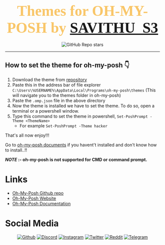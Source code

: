 # <h1 align="center" style="color:#F9C669"><font size="8" face="CaskaydiaCove NF">Themes for OH-MY-POSH by [SAVITHU_S3](https://github.com/savithu-s3)</font></h1>

<p align="center">
<img alt="GitHub Repo stars" src="https://img.shields.io/github/stars/savithu-s3/oh-my-posh_themes?style=social"></p>

---

How to set the theme for oh-my-posh 👇
---

1. Download the theme from [repository](https://github.com/savithu-s3/oh-my-posh_themes)
2. Paste this in the address bar of file explorer  ```C:\Users\%USERNAME%\AppData\Local\Programs\oh-my-posh\themes``` (This will navigate you to the themes folder in oh-my-posh)
3. Paste the ```.omp.json``` file in the above directory
4. Now the theme is installed we have to set the theme. To do so, open a terminal or a powershell window.
5. Type this command to set the theme in powershell, ```Set-PoshPrompt -Theme <ThemeName>```
    - For example ```Set-PoshPrompt -Theme hacker```

That's all now enjoy!!!

Go to [oh-my-posh documents](https://ohmyposh.dev/docs/) if you havent't installed and don't know how to install..!!

***NOTE* :- oh-my-posh is not supported for CMD or command prompt.**

# Links

- [Oh-My-Posh Github repo](https://github.com/jandedobbeleer/oh-my-posh)
- [Oh-My-Posh Website](https://ohmyposh.dev)
- [Oh-My-Posh Documentation](https://ohmyposh.dev/docs/)

# Social Media

<p align="center">
<a href="https://github.com/savithu-s3"><img src="https://img.shields.io/static/v1?logo=github&label=&message=Github&color=36393f&style=flat-square" alt="Github"></a>
<a href="https://discord.com/users/852854232435916800"><img src="https://img.shields.io/static/v1?logo=discord&label=&message=Discord&color=36393f&style=flat-square" alt="Discord"></a>
<a href="https://instagram.com/Savithu_s3"><img src="https://img.shields.io/static/v1?logo=instagram&label=&message=Instagram&color=36393f&style=flat-square" alt="Instagram"></a>
<a href="https://twitter.com/savithu_s3"><img src="https://img.shields.io/static/v1?logo=twitter&label=&message=Twitter&color=36393f&style=flat-square" alt="Twitter"></a>
<a href="https://www.reddit.com/user/Savithu_s3"><img src="https://img.shields.io/static/v1?logo=reddit&label=&message=Reddit&color=36393f&style=flat-square" alt="Reddit"></a>
<a href="https://t.me/savithu_s3"><img src="https://img.shields.io/static/v1?logo=telegram&label=&message=Telegram&color=36393f&style=flat-square" alt="Telegram"></a>
</p>